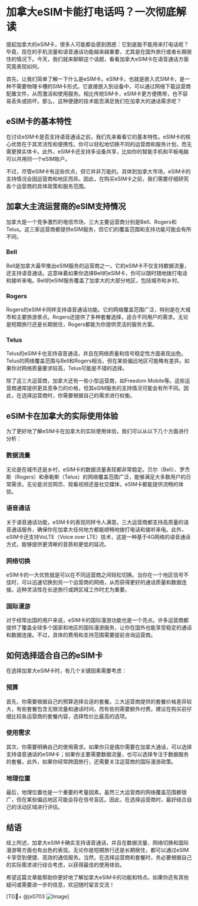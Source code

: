 # 加拿大eSIM卡能打电话吗？一次彻底解读

提起加拿大的eSIM卡，很多人可能都会感到困惑：它到底能不能用来打电话呢？毕竟，现在的手机流量和语音通话功能越来越重要，尤其是在国外旅行或者长期居住的情况下。今天，我们就来聊聊这个话题，看看加拿大eSIM卡在语音通话方面究竟表现如何。

首先，让我们简单了解一下什么是eSIM卡。eSIM卡，也就是嵌入式SIM卡，是一种不需要物理卡槽的SIM卡形式。它直接嵌入到设备中，可以通过网络下载运营商配置文件，从而激活和使用服务。相比传统SIM卡，eSIM卡更方便携带，也不容易丢失或损坏。那么，这种便捷的技术能否满足我们在加拿大的通话需求呢？

## eSIM卡的基本特性

在讨论eSIM卡是否支持语音通话之前，我们先来看看它的基本特性。eSIM卡的核心优势在于其灵活性和便携性。你可以轻松地切换不同的运营商和服务计划，而无需更换实体卡。此外，eSIM卡还支持多设备共享，比如你的智能手机和平板电脑可以共用同一个eSIM账户。

不过，尽管eSIM卡有这些优点，但它并非万能的。具体到加拿大市场，eSIM卡的支持情况会因运营商和地区而异。因此，在购买eSIM卡之前，我们需要仔细研究各个运营商的具体政策和服务范围。

## 加拿大主流运营商的eSIM支持情况

加拿大是一个竞争激烈的电信市场，三大主要运营商分别是Bell、Rogers和Telus。这三家运营商都提供eSIM服务，但它们的覆盖范围和支持功能可能会有所不同。

### Bell
Bell是加拿大最早推出eSIM服务的运营商之一。它的eSIM卡不仅支持数据流量，还支持语音通话。这意味着如果你选择Bell的eSIM卡，你可以随时随地拨打电话和接听来电。Bell的eSIM服务覆盖了加拿大的大部分地区，包括城市和乡村。

### Rogers
Rogers的eSIM卡同样支持语音通话功能。它的网络覆盖范围广泛，特别是在大城市和主要旅游景点。Rogers还提供了多种套餐选择，适合不同用户的需求。无论是短期旅行还是长期居住，Rogers都能为你提供灵活的服务方案。

### Telus
Telus的eSIM卡也支持语音通话，并且在网络质量和信号稳定性方面表现出色。Telus的网络覆盖范围与Bell和Rogers相当，但在某些偏远地区可能略有差异。如果你对网络质量要求较高，Telus可能是不错的选择。

除了这三大运营商，加拿大还有一些小型运营商，如Freedom Mobile等。这些运营商通常提供更具竞争力的价格，但其eSIM服务的支持情况可能会有所不同。因此，在选择运营商时，你需要根据自己的需求进行权衡。

## eSIM卡在加拿大的实际使用体验

为了更好地了解eSIM卡在加拿大的实际使用体验，我们可以从以下几个方面进行分析：

### 数据流量
无论是在城市还是乡村，eSIM卡的数据流量表现都非常稳定。贝尔（Bell）、罗杰斯（Rogers）和泰勒斯（Telus）的网络覆盖范围广泛，能够满足大多数用户的日常需求。无论是浏览网页、观看视频还是社交媒体，eSIM卡都能提供流畅的体验。

### 语音通话
关于语音通话功能，eSIM卡的表现同样令人满意。三大运营商都支持高质量的语音通话服务，确保你在加拿大任何地方都能顺畅地拨打电话和接听来电。此外，eSIM卡还支持VoLTE（Voice over LTE）技术，这是一种基于4G网络的语音通话方式，能够提供更清晰的音质和更低的延迟。

### 网络切换
eSIM卡的一大优势就是可以在不同运营商之间轻松切换。当你在一个地区信号不佳时，可以迅速切换到另一个运营商的网络，从而获得更好的通话质量和数据连接。这种灵活性在长途旅行或跨区域工作时尤为重要。

### 国际漫游
对于经常出国的用户来说，eSIM卡的国际漫游功能也是一个亮点。许多运营商都提供了覆盖全球多个国家和地区的国际漫游服务，让你在国外也能享受稳定的通话和数据连接。不过，具体的费用和支持范围需要提前咨询运营商。

## 如何选择适合自己的eSIM卡

在选择加拿大eSIM卡时，有几个关键因素需要考虑：

### 预算
首先，你需要根据自己的预算选择合适的套餐。三大运营商提供的套餐价格差异较大，有些套餐包含无限流量和通话时间，而有些则需要额外付费。建议在购买前仔细比较各运营商的套餐内容，选择性价比最高的选项。

### 使用需求
其次，你需要明确自己的使用需求。如果你只是偶尔需要在加拿大通话，可以选择支持语音通话的eSIM卡；如果你主要需要数据流量，也可以选择专注于数据服务的套餐。此外，如果你经常跨国旅行，还需要关注运营商的国际漫游政策。

### 地理位置
最后，地理位置也是一个重要的考量因素。虽然三大运营商的网络覆盖范围都很广，但在某些偏远地区可能会存在信号盲区。因此，在选择运营商时，最好结合自己的活动区域进行评估。

## 结语

综上所述，加拿大eSIM卡确实支持语音通话，并且在数据流量、网络切换和国际漫游等方面也有出色的表现。无论你是短期旅行还是长期居住，都可以通过eSIM卡享受到便捷、高效的通信服务。当然，在选择运营商和套餐时，务必要根据自己的实际需求进行综合考虑，以获得最佳的使用体验。

希望这篇文章能帮助你更好地了解加拿大eSIM卡的功能和特点。如果你还有其他疑问或需要进一步的信息，欢迎随时留言交流！

[TG💪+ @jx0703 ![Image](https://github.com/user-attachments/assets/dbca1d08-cadb-493c-b0ec-ad6f7a83f270)]